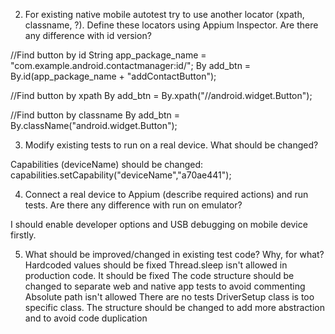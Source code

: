 2.	For existing native mobile autotest try to use another locator (xpath, classname, ?). 
    Define these locators using Appium Inspector. Are there any difference with id version?

   //Find button by id
   String app_package_name = "com.example.android.contactmanager:id/";
   By add_btn = By.id(app_package_name + "addContactButton");

  //Find button by xpath
   By add_btn = By.xpath("//android.widget.Button");

   //Find button by classname
   By add_btn = By.className("android.widget.Button");
   
3.	Modify existing tests to run on a real device. What should be changed? 

   Capabilities (deviceName) should be changed:
   capabilities.setCapability("deviceName","a70ae441");
  
4.	Connect a real device to Appium (describe required actions) and run tests. 
    Are there any difference with run on emulator?
    
   I should enable developer options and USB debugging on mobile device firstly.
   
5.	What should be improved/changed in existing test code? Why, for what?
    Hardcoded values should be fixed
    Thread.sleep isn't allowed in production code. It should be fixed
    The code structure should be changed to separate web and native app tests to avoid commenting
    Absolute path isn't allowed
    There are no tests
    DriverSetup class is too specific class. The structure should be changed to add more abstraction and to avoid code duplication
    
    
    
    